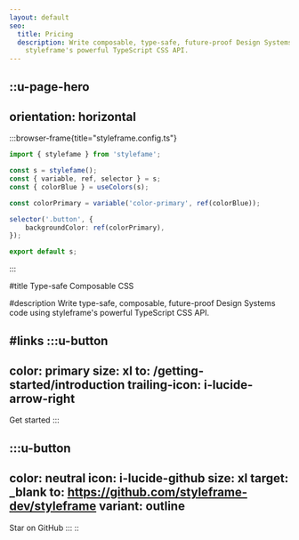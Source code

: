 ```yaml
---
layout: default
seo:
  title: Pricing
  description: Write composable, type-safe, future-proof Design Systems code using
    styleframe's powerful TypeScript CSS API.
---
```


<!--
Hero Section ----------------------------------------------------------------------------------------------
-->

::u-page-hero
---
orientation: horizontal
---
  :::browser-frame{title="styleframe.config.ts"}
  ```ts
  import { stylefame } from 'stylefame';
  
  const s = stylefame();
  const { variable, ref, selector } = s;
  const { colorBlue } = useColors(s);
  
  const colorPrimary = variable('color-primary', ref(colorBlue));
  
  selector('.button', {
      backgroundColor: ref(colorPrimary),
  });
  
  export default s;
  ```
  :::

#title
Type-safe Composable CSS

#description
Write type-safe, composable, future-proof Design Systems code using styleframe's powerful TypeScript CSS API.

#links
  :::u-button
  ---
  color: primary
  size: xl
  to: /getting-started/introduction
  trailing-icon: i-lucide-arrow-right
  ---
  Get started
  :::

  :::u-button
  ---
  color: neutral
  icon: i-lucide-github
  size: xl
  target: _blank
  to: https://github.com/styleframe-dev/styleframe
  variant: outline
  ---
  Star on GitHub
  :::
::
